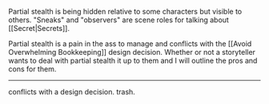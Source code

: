 Partial stealth is being hidden relative to some characters but visible to others. "Sneaks" and "observers" are scene roles for talking about [[Secret|Secrets]].

Partial stealth is a pain in the ass to manage and conflicts with the [[Avoid Overwhelming Bookkeeping]] design decision. Whether or not a storyteller wants to deal with partial stealth it up to them and I will outline the pros and cons for them.

---

conflicts with a design decision. trash.